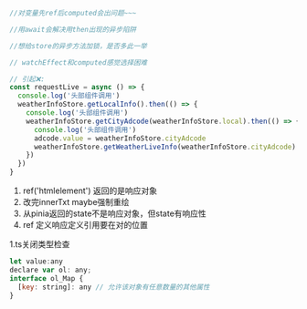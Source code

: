 ```javascript
//对变量先ref后computed会出问题~~~

//用await会解决用then出现的异步陷阱

//想给store的异步方法加锁，是否多此一举

// watchEffect和computed感觉选择困难

// 引起❌:
const requestLive = async () => {
  console.log('头部组件调用')
  weatherInfoStore.getLocalInfo().then(() => {
    console.log('头部组件调用')
    weatherInfoStore.getCityAdcode(weatherInfoStore.local).then(() => {
      console.log('头部组件调用')
      adcode.value = weatherInfoStore.cityAdcode
      weatherInfoStore.getWeatherLiveInfo(weatherInfoStore.cityAdcode)
    })
  })
}
```

1.  ref('htmlelement') 返回的是响应对象
2.  改完innerTxt maybe强制重绘
3.  从pinia返回的state不是响应对象，但state有响应性
4.  ref 定义响应定义引用要在对的位置

1.ts关闭类型检查
```javascript
let value:any 
declare var ol: any;
interface ol_Map {
  [key: string]: any // 允许该对象有任意数量的其他属性
}
```
